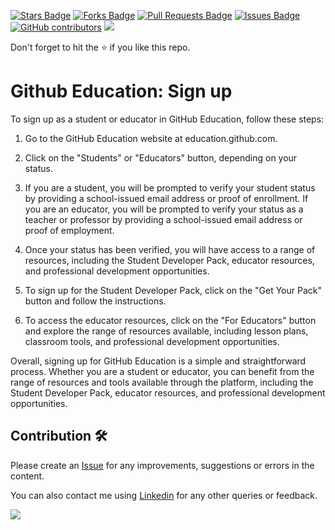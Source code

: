 <a href="https://github.com/drshahizan/learn-github/stargazers"><img src="https://img.shields.io/github/stars/drshahizan/learn-github" alt="Stars Badge"/></a>
<a href="https://github.com/drshahizan/learn-github/network/members"><img src="https://img.shields.io/github/forks/drshahizan/learn-github" alt="Forks Badge"/></a>
<a href="https://github.com/drshahizan/learn-github/pulls"><img src="https://img.shields.io/github/issues-pr/drshahizan/learn-github" alt="Pull Requests Badge"/></a>
<a href="https://github.com/drshahizan/learn-github/issues"><img src="https://img.shields.io/github/issues/drshahizan/learn-github" alt="Issues Badge"/></a>
<a href="https://github.com/drshahizan/learn-github/graphs/contributors"><img alt="GitHub contributors" src="https://img.shields.io/github/contributors/drshahizan/learn-github?color=2b9348"></a>
![](https://visitor-badge.glitch.me/badge?page_id=drshahizan/learn-cloud)

Don't forget to hit the :star: if you like this repo.

# Github Education: Sign up

To sign up as a student or educator in GitHub Education, follow these steps:

1. Go to the GitHub Education website at education.github.com.

2. Click on the "Students" or "Educators" button, depending on your status.

3. If you are a student, you will be prompted to verify your student status by providing a school-issued email address or proof of enrollment. If you are an educator, you will be prompted to verify your status as a teacher or professor by providing a school-issued email address or proof of employment.

4. Once your status has been verified, you will have access to a range of resources, including the Student Developer Pack, educator resources, and professional development opportunities.

5. To sign up for the Student Developer Pack, click on the "Get Your Pack" button and follow the instructions.

6. To access the educator resources, click on the "For Educators" button and explore the range of resources available, including lesson plans, classroom tools, and professional development opportunities.

Overall, signing up for GitHub Education is a simple and straightforward process. Whether you are a student or educator, you can benefit from the range of resources and tools available through the platform, including the Student Developer Pack, educator resources, and professional development opportunities.

## Contribution 🛠️
Please create an [Issue](https://github.com/drshahizan/learn-github/issues) for any improvements, suggestions or errors in the content.

You can also contact me using [Linkedin](https://www.linkedin.com/in/drshahizan/) for any other queries or feedback.

![](https://komarev.com/ghpvc/?username=drshahizan&label=Views&color=0e75b6&style=flat)

